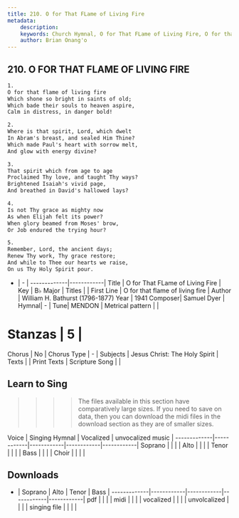 ```yaml
---
title: 210. O for That FLame of Living Fire
metadata:
    description: 
    keywords: Church Hymnal, O for That FLame of Living Fire, O for that flame of living fire, 
    author: Brian Onang'o
---
```



## 210. O FOR THAT FLAME OF LIVING FIRE

```txt
1.
O for that flame of living fire
Which shone so bright in saints of old;
Which bade their souls to heaven aspire,
Calm in distress, in danger bold!

2.
Where is that spirit, Lord, which dwelt
In Abram's breast, and sealed Him Thine?
Which made Paul's heart with sorrow melt,
And glow with energy divine?

3.
That spirit which from age to age
Proclaimed Thy love, and taught Thy ways?
Brightened Isaiah's vivid page,
And breathed in David's hallowed lays?

4.
Is not Thy grace as mighty now
As when Elijah felt its power?
When glory beamed from Moses' brow,
Or Job endured the trying hour?

5.
Remember, Lord, the ancient days;
Renew Thy work, Thy grace restore;
And while to Thee our hearts we raise,
On us Thy Holy Spirit pour.

```

- |   -  |
-------------|------------|
Title | O for That FLame of Living Fire |
Key | B♭ Major |
Titles |  |
First Line | O for that flame of living fire |
Author | William H. Bathurst (1796-1877)
Year | 1941
Composer| Samuel Dyer |
Hymnal|  - |
Tune| MENDON |
Metrical pattern | |
# Stanzas | 5 |
Chorus | No |
Chorus Type | - |
Subjects | Jesus Christ: The Holy Spirit |
Texts |  |
Print Texts | 
Scripture Song |  |
  
## Learn to Sing

>>>> The files available in this section have comparatively large sizes. If you need to save on data, then you can download the midi files in the download section as they are of smaller sizes.

Voice |  Singing Hymnal | Vocalized | unvocalized music |
-------------|------------|------------|------------|------------|
Soprano | | | |
Alto | | | |
Tenor | | | |
Bass | | | |
Choir | | | |

## Downloads

- |  Soprano | Alto | Tenor | Bass |
-------------|------------|------------|------------|------------|
pdf | | | |
midi | | | |
vocalized | | | |
unvolcalized | | | |
singing file | | | |
  